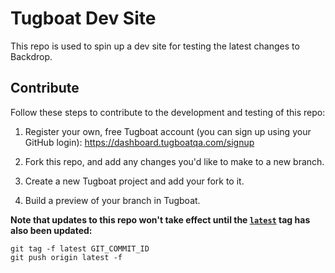 Tugboat Dev Site
================

This repo is used to spin up a dev site for testing the latest changes to
Backdrop.

Contribute
----------

Follow these steps to contribute to the development and testing of this repo:

1. Register your own, free Tugboat account (you can sign up using your GitHub
   login): https://dashboard.tugboatqa.com/signup

1. Fork this repo, and add any changes you'd like to make to a new branch.

1. Create a new Tugboat project and add your fork to it.

1. Build a preview of your branch in Tugboat.

**Note that updates to this repo won't take effect until the
[`latest`](https://github.com/backdrop-ops/tugboat-demo-dev/releases/tag/latest)
tag has also been updated:**
```
git tag -f latest GIT_COMMIT_ID
git push origin latest -f
```

